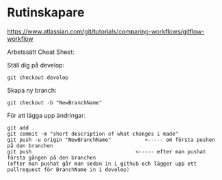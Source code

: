# Rutinskapare

https://www.atlassian.com/git/tutorials/comparing-workflows/gitflow-workflow 

Arbetssätt Cheat Sheet:

  Ställ dig på develop:
  
    git checkout develop
  
  Skapa ny branch:
  
    git checkout -b "NewBranchName"
  
  För att lägga upp ändringar:
  
    git add .
    git commit -m "short description of what changes i made"
    git push -u origin "NewBranchName"           <----- om första pushen på den branchen
    git push                                  <----- efter man pushat första gången på den branchen
    (efter man pushat går man sedan in i github och lägger upp ett pullrequest för BranchName in i develop)
